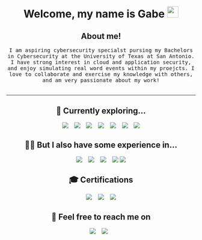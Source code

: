 
<h1 align="center"> Welcome, my name is Gabe   <img src="https://media.giphy.com/media/hvRJCLFzcasrR4ia7z/giphy.gif" width="30"></h1>
 </h1>

<h2 align="center">  About me!</h2>
<p align="center">
  <samp> I am aspiring cybersecurity specialst pursing my Bachelors in Cybersecurity at the University of Texas at San Antonio. I have strong interest in cloud and application security, and enjoy simulating real word events within my proejcts. I love to collaborate and exercise my knowledge with others, and am very passionate about my work! 

    
  </samp>
  <br> <br>
</p>

<hr>

<h2 align="center"> 📖 Currently exploring... </h2>
<p align="center">
  <img src="https://img.shields.io/badge/AWS-%23FF9900.svg?style=for-the-badge&logo=amazon-aws&logoColor=white" />&nbsp;&nbsp;&nbsp;
  <img src="https://img.shields.io/badge/Azure-%230072C6.svg?style=for-the-badge&logo=microsoft-azure&logoColor=white" />&nbsp;&nbsp;&nbsp;
  <img src="https://img.shields.io/badge/Docker-%230db7ed.svg?style=for-the-badge&logo=docker&logoColor=white" />&nbsp;&nbsp;&nbsp;
  <img src="https://img.shields.io/badge/Kubernetes-%23326ce5.svg?style=for-the-badge&logo=kubernetes&logoColor=white" />&nbsp;&nbsp;&nbsp;
  <img src="https://img.shields.io/badge/KQL-%2300739D.svg?style=for-the-badge&logo=microsoft&logoColor=white" />&nbsp;&nbsp;&nbsp;
  <img src="https://img.shields.io/badge/Jenkins-%23D24939.svg?style=for-the-badge&logo=jenkins&logoColor=white" />&nbsp;&nbsp;&nbsp;
  <img src="https://img.shields.io/badge/SIEM%20(Microsoft%20Sentinel)-%230072C6.svg?style=for-the-badge&logo=microsoft&logoColor=white" />

</p>



<h2 align="center"> ☝🏽 But I also have some experience in...</h2>

<p align="center">
  <img src="https://img.shields.io/badge/python-%233776AB.svg?style=for-the-badge&logo=python&logoColor=white" />&nbsp;&nbsp;&nbsp;
  <img src="https://img.shields.io/badge/powershell-%235391FE.svg?style=for-the-badge&logo=powershell&logoColor=white" />&nbsp;&nbsp;&nbsp;
  <img src="https://img.shields.io/badge/active%20directory-%230072C6.svg?style=for-the-badge&logo=microsoft&logoColor=white" />&nbsp;&nbsp;&nbsp;
  <img src="https://img.shields.io/badge/splunk-%23000000.svg?style=for-the-badge&logo=splunk&logoColor=white" />
  <img src="https://img.shields.io/badge/OPNsense-%23F58020.svg?style=for-the-badge&logo=opnsense&logoColor=white" />

</p>

<h2 align="center"> 🎓 Certifications </h2>
<p align="center">
  <img src="https://img.shields.io/badge/CompTIA%20A%2B-%23E2231A.svg?style=for-the-badge&logo=comptia&logoColor=white" />&nbsp;&nbsp;&nbsp;
  <img src="https://img.shields.io/badge/CompTIA%20Network%2B-%23E2231A.svg?style=for-the-badge&logo=comptia&logoColor=white" />&nbsp;&nbsp;&nbsp;
  <img src="https://img.shields.io/badge/AWS%20Certified%20Cloud%20Practitioner-%23FF9900.svg?style=for-the-badge&logo=amazon-aws&logoColor=white" />
</p>



<h2  align="center"> 📱 Feel free to reach me on</h2>
<p align="center">
  <a target="_blank"href="https://www.linkedin.com/in/gabriel-walker-zuniga/"><img src="https://img.shields.io/badge/linkedin-%230077B5.svg?&style=for-the-badge&logo=linkedin&logoColor=white" /></a>&nbsp;&nbsp;&nbsp;
  <a href="mailto:gabriel.walkerzuniga@gmail.com?subject=Hello%Franco,%20From%20Github"><img src="https://img.shields.io/badge/gmail-%23D14836.svg?&style=for-the-badge&logo=gmail&logoColor=white" /></a>&nbsp;&nbsp;&nbsp;
</p>
